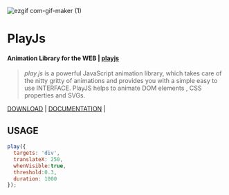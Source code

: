 <img align="center">![ezgif com-gif-maker (1)](https://user-images.githubusercontent.com/52878122/127764240-be50beb6-d3c8-4c1f-bc36-f3a66224bcac.gif)</img>
# PlayJs
<h4>Animation Library for the WEB | <a href="https://anikettyagi13.github.io/playjs-docs/#/" target="_blank">playjs</a></h4>

<blockquote>
  <em>play.js</em> is a powerful JavaScript animation library, which takes care of the nitty gritty of animations and provides you with a simple easy to use INTERFACE.
PlayJS helps to animate DOM elements , CSS properties and SVGs.
</blockquote>

<p>
  <a href="https://anikettyagi13.github.io/playjs-docs/#/download">DOWNLOAD</a>&nbsp;|&nbsp;<a href="https://anikettyagi13.github.io/playjs-docs/#/documentation/">DOCUMENTATION</a>&nbsp;|&nbsp;
</p>

## USAGE

```javascript
play({
  targets: 'div',
  translateX: 250,
  whenVisible:true,
  threshold:0.3,
  duration: 1000
});
```

